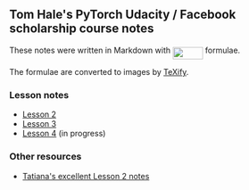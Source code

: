 ## Tom Hale's PyTorch Udacity / Facebook scholarship course notes

These notes were written in Markdown with <img src="/tex/7f7cce93036d60ae895df4c900d3fd81.svg?invert_in_darkmode&sanitize=true" align=middle width=54.328533599999986pt height=22.465723500000017pt/> formulae.

The formulae are converted to images by [TeXify](https://github.com/apps/texify).

### Lesson notes

* [Lesson 2](notes/lesson-2.md)
* [Lesson 3](notes/lesson-3.md)
* [Lesson 4](notes/lesson-4.md) (in progress)

### Other resources

* [Tatiana's excellent Lesson 2 notes](Lesson2-Tatiana-notes.pdf)
